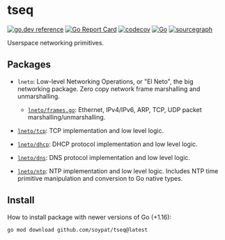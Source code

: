 # tseq
[![go.dev reference](https://pkg.go.dev/badge/github.com/soypat/tseq)](https://pkg.go.dev/github.com/soypat/tseq)
[![Go Report Card](https://goreportcard.com/badge/github.com/soypat/tseq)](https://goreportcard.com/report/github.com/soypat/tseq)
[![codecov](https://codecov.io/gh/soypat/tseq/branch/main/graph/badge.svg)](https://codecov.io/gh/soypat/tseq)
[![Go](https://github.com/soypat/tseq/actions/workflows/go.yml/badge.svg)](https://github.com/soypat/tseq/actions/workflows/go.yml)
[![sourcegraph](https://sourcegraph.com/github.com/soypat/tseq/-/badge.svg)](https://sourcegraph.com/github.com/soypat/tseq?badge)

Userspace networking primitives.

## Packages
- `lneto`: Low-level Networking Operations, or "El Neto", the big networking package. Zero copy network frame marshalling and unmarshalling.
    - [`lneto/frames.go`](./lneto/frames.go): Ethernet, IPv4/IPv6, ARP, TCP, UDP packet marshalling/unmarshalling.

- [`lneto/tcp`](./lneto/ntp): TCP implementation and low level logic.
- [`lneto/dhcp`](./lneto/dhcp): DHCP protocol implementation and low level logic.
- [`lneto/dns`](./lneto/dns): DNS protocol implementation and low level logic.
- [`lneto/ntp`](./lneto/ntp): NTP implementation and low level logic. Includes NTP time primitive manipulation and conversion to Go native types.


## Install
How to install package with newer versions of Go (+1.16):
```sh
go mod download github.com/soypat/tseq@latest
```



